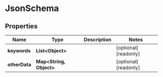

# JsonSchema


## Properties

Name | Type | Description | Notes
------------ | ------------- | ------------- | -------------
**keywords** | **List&lt;Object&gt;** |  |  [optional] [readonly]
**otherData** | **Map&lt;String, Object&gt;** |  |  [optional] [readonly]



